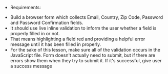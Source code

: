 + Requirements:
- Build a browser form which collects Email, Country, Zip Code, Password and Password Confirmation fields. 
- It should use live inline validation to inform the user whether a field is properly filled in or not. 
- That means highlighting a field red and providing a helpful error message until it has been filled in properly.
- For the sake of this lesson, make sure all of the validation occurs in the JavaScript file. Form doesn't actually
need to submit, but if there are errors show them when they try to submit it. If it's successful, give user a success message

